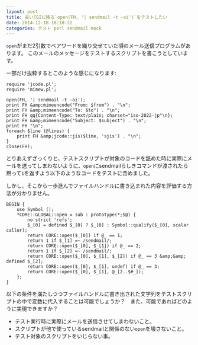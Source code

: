 ```yaml
---
layout: post
title: 古いCGIに残る`open(FH, '| sendmail -t -oi')`をテストしたい
date: 2014-12-18 18:18:22
categories: テスト perl sendmail mock
---
```

<p><code>open</code>がまだ2引数でベアワードを織り交ぜていた頃のメール送信プログラムがあります。
このメールのメッセージをテストするスクリプトを書こうとしています。</p>

<p>一部だけ抜粋するとこのような感じになります:</p>

```
require 'jcode.pl';
require 'mimew.pl';

open(FH, '| sendmail -t -oi');
print FH &amp;mimeencode("From: $from") . "\n";
print FH &amp;mimeencode("To: $to") . "\n";
print FH qq{Content-Type: text/plain; charset="iso-2022-jp"\n};
print FH &amp;mimeencode("Subject: $subject") . "\n";
print FH "\n";
foreach $line (@lines) {
    print FH &amp;jcode::jis($line, 'sjis') . "\n";
}
close(FH);
```

<p>とりあえずざっくりと、テストスクリプトが対象のコードを舐めた時に実際にメールを送ってしまわないように、<code>open</code>にsendmailらしきコマンドが渡されたら黙って<code>1</code>を返すよう以下のようなコードをテストに含めました。</p>

<p>しかし、そこから一歩進んでファイルハンドルに書き込まれた内容を評価する方法が分かりません。</p>

```
BEGIN {
    use Symbol ();
    *CORE::GLOBAL::open = sub : prototype(*;$@) {
        no strict 'refs';
        $_[0] = defined $_[0] ? $_[0] : Symbol::qualify($_[0], scalar caller);
        return CORE::open($_[0]) if @_ == 1;
        return 1 if $_[1] =~ /sendmail/;
        return CORE::open($_[0], $_[1]) if @_ == 2;
        return 1 if $_[2] =~ /sendmail/;
        return CORE::open($_[0], $_[1], $_[2]) if @_ == 3 &amp;&amp; defined $_[2];
        return CORE::open($_[0], $_[1], undef) if @_ == 3;
        return CORE::open($_[0], $_[1], @_[2..$#_]);
    };
}
```

<p>以下の条件を満たしつつファイルハンドルに書き出された文字列をテストスクリプトの中で変数に代入することは可能でしょうか？　また、可能であればどのように実現できますか？</p>

<ul>
<li>テスト実行時に実際にメールを送信させてしまわないこと。</li>
<li>スクリプトが他で使っているsendmailと関係のない<code>open</code>を壊さないこと。</li>
<li>テスト対象のスクリプトをいじらない事。</li>
</ul>

